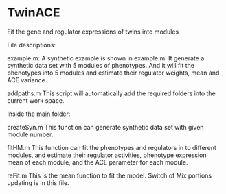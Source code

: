 TwinACE
=======

Fit the gene and regulator expressions of twins into modules

File descriptions:

example.m:
A synthetic example is shown in example.m. It generate a synthetic data set with 5 modules of phenotypes. And it will fit the phenotypes into 5 modules and estimate their regulator weights, mean and ACE variance.

addpaths.m
This script will automatically add the required folders into the current work space.

Inside the main folder:

createSyn.m
This function can generate synthetic data set with given module number.

fitHM.m
This function can fit the phenotypes and regulators in to different modules, and estimate their regulator activities, phenotype expression mean of each module, and the ACE parameter for each module.

reFit.m
This is the mean function to fit the model. Switch of Mix portions updating is in this file.
